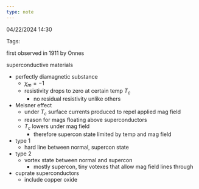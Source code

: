 ```yaml
---
type: note
---
```

04/22/2024 14:30

Tags: 

first observed in 1911 by Onnes

superconductive materials
- perfectly diamagnetic substance
	- $\chi_m=-1$ 
	- resistivity drops to zero at certain temp $T_c$
		- no residual resistivity unlike others
- Meisner effect
	- under $T_c$ surface currents produced to repel applied mag field
	- reason for mags floating above superconductors
	- $T_c$ lowers under mag field
		- therefore supercon state limited by temp and mag field
- type 1
	- hard line between normal, supercon state
- type 2
	- vortex state between normal and supercon
		- mostly supercon, tiny votexes that allow mag field lines through
- cuprate superconductors
	- include copper oxide